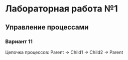 # Лабораторная работа №1
## Управление процессами
### Вариант 11

Цепочка процессов: Parent → Child1 → Child2 → Parent
